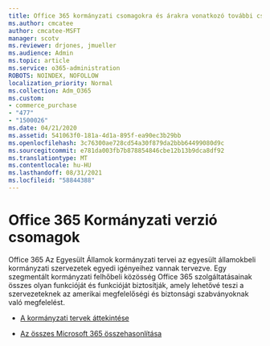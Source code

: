 ```yaml
---
title: Office 365 kormányzati csomagokra és árakra vonatkozó további csomagok
ms.author: cmcatee
author: cmcatee-MSFT
manager: scotv
ms.reviewer: drjones, jmueller
ms.audience: Admin
ms.topic: article
ms.service: o365-administration
ROBOTS: NOINDEX, NOFOLLOW
localization_priority: Normal
ms.collection: Adm_O365
ms.custom:
- commerce_purchase
- "477"
- "1500026"
ms.date: 04/21/2020
ms.assetid: 541063f0-181a-4d1a-895f-ea90ec3b29bb
ms.openlocfilehash: 3c76300ae728cd54a30f879da2bbb64499080d9c
ms.sourcegitcommit: e781da003fb7b878854846cbe12b13b9dca8df92
ms.translationtype: MT
ms.contentlocale: hu-HU
ms.lasthandoff: 08/31/2021
ms.locfileid: "58844388"
---
```

# <a name="office-365-government-plans"></a>Office 365 Kormányzati verzió csomagok

Office 365 Az Egyesült Államok kormányzati tervei az egyesült államokbeli kormányzati szervezetek egyedi igényeihez vannak tervezve. Egy szegmentált kormányzati felhőbeli közösség Office 365 szolgáltatásainak összes olyan funkcióját és funkcióját biztosítják, amely lehetővé teszi a szervezeteknek az amerikai megfelelőségi és biztonsági szabványoknak való megfelelést.
  
- [A kormányzati tervek áttekintése](https://products.office.com/government/compare-office-365-government-plans)

- [Az összes Microsoft 365 összehasonlítása](https://products.office.com/business/compare-more-office-365-for-business-plans)